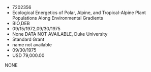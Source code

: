 * 7202356
* Ecological Energetics of Polar, Alpine, and Tropical-Alpine Plant Populations Along Environmental Gradients
* BIO,DEB
* 09/15/1972,09/30/1975
* None   DATA NOT AVAILABLE, Duke University
* Standard Grant
*   name not available
* 09/30/1975
* USD 79,000.00

NONE